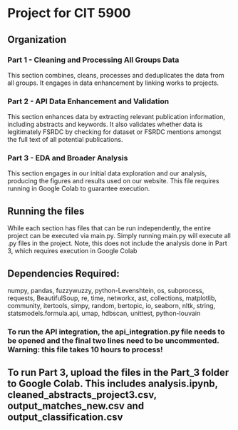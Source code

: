 # Project for CIT 5900

## Organization

### Part 1 - Cleaning and Processing All Groups Data

This section combines, cleans, processes and deduplicates the data from all groups. It engages in data enhancement by linking works to projects.

### Part 2 - API Data Enhancement and Validation

This section enhances data by extracting relevant publication information, including abstracts and keywords. It also validates whether data is legitimately FSRDC by checking for dataset or FSRDC mentions amongst the full text of all potential publications.

### Part 3 - EDA and Broader Analysis

This section engages in our initial data exploration and our analysis, producing the figures and results used on our website. This file requires running in Google Colab to guarantee execution.

## Running the files

While each section has files that can be run independently, the entire project can be executed via main.py. Simply running main.py will execute all .py files in the project. Note, this does not include the analysis done in Part 3, which requires execution in Google Colab

## Dependencies Required:
numpy, pandas, fuzzywuzzy, python-Levenshtein, os, subprocess, requests, BeautifulSoup, re, time, networkx, ast, collections, matplotlib, community, itertools, simpy, random, bertopic, io, seaborn, nltk, string, statsmodels.formula.api, umap, hdbscan, unittest, python-louvain

### To run the API integration, the api_integration.py file needs to be opened and the final two lines need to be uncommented. Warning: this file takes 10 hours to process!

## To run Part 3, upload the files in the Part_3 folder to Google Colab. This includes analysis.ipynb, cleaned_abstracts_project3.csv, output_matches_new.csv and output_classification.csv